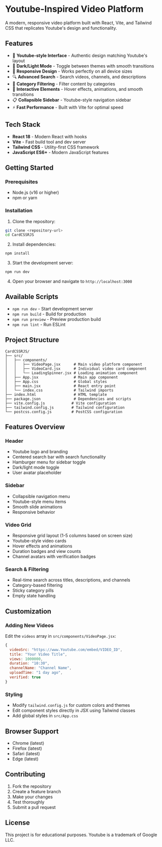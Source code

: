 # Youtube-Inspired Video Platform

A modern, responsive video platform built with React, Vite, and Tailwind CSS that replicates Youtube's design and functionality.

## Features

- 🎥 **Youtube-style Interface** - Authentic design matching Youtube's layout
- 🌙 **Dark/Light Mode** - Toggle between themes with smooth transitions
- 📱 **Responsive Design** - Works perfectly on all device sizes
- 🔍 **Advanced Search** - Search videos, channels, and descriptions
- 📂 **Category Filtering** - Filter content by categories
- 🎯 **Interactive Elements** - Hover effects, animations, and smooth transitions
- 📋 **Collapsible Sidebar** - Youtube-style navigation sidebar
- ⚡ **Fast Performance** - Built with Vite for optimal speed

## Tech Stack

- **React 18** - Modern React with hooks
- **Vite** - Fast build tool and dev server
- **Tailwind CSS** - Utility-first CSS framework
- **JavaScript ES6+** - Modern JavaScript features

## Getting Started

### Prerequisites
- Node.js (v16 or higher)
- npm or yarn

### Installation

1. Clone the repository:
```bash
git clone <repository-url>
cd CardCSSRJS
```

2. Install dependencies:
```bash
npm install
```

3. Start the development server:
```bash
npm run dev
```

4. Open your browser and navigate to `http://localhost:3000`

## Available Scripts

- `npm run dev` - Start development server
- `npm run build` - Build for production
- `npm run preview` - Preview production build
- `npm run lint` - Run ESLint

## Project Structure

```
CardCSSRJS/
├── src/
│   ├── components/
│   │   ├── VideoPage.jsx      # Main video platform component
│   │   ├── VideoCard.jsx      # Individual video card component
│   │   └── LoadingSpinner.jsx # Loading animation component
│   ├── App.jsx                # Main app component
│   ├── App.css                # Global styles
│   ├── main.jsx               # React entry point
│   └── index.css              # Tailwind imports
├── index.html                 # HTML template
├── package.json               # Dependencies and scripts
├── vite.config.js            # Vite configuration
├── tailwind.config.js        # Tailwind configuration
└── postcss.config.js         # PostCSS configuration
```

## Features Overview

### Header
- Youtube logo and branding
- Centered search bar with search functionality
- Hamburger menu for sidebar toggle
- Dark/light mode toggle
- User avatar placeholder

### Sidebar
- Collapsible navigation menu
- Youtube-style menu items
- Smooth slide animations
- Responsive behavior

### Video Grid
- Responsive grid layout (1-5 columns based on screen size)
- Youtube-style video cards
- Hover effects and animations
- Duration badges and view counts
- Channel avatars with verification badges

### Search & Filtering
- Real-time search across titles, descriptions, and channels
- Category-based filtering
- Sticky category pills
- Empty state handling

## Customization

### Adding New Videos
Edit the `videos` array in `src/components/VideoPage.jsx`:

```javascript
{
  videoSrc: "https://www.Youtube.com/embed/VIDEO_ID",
  title: "Your Video Title",
  views: 1000000,
  duration: "10:30",
  channelName: "Channel Name",
  uploadTime: "1 day ago",
  verified: true
}
```

### Styling
- Modify `tailwind.config.js` for custom colors and themes
- Edit component styles directly in JSX using Tailwind classes
- Add global styles in `src/App.css`

## Browser Support

- Chrome (latest)
- Firefox (latest)
- Safari (latest)
- Edge (latest)

## Contributing

1. Fork the repository
2. Create a feature branch
3. Make your changes
4. Test thoroughly
5. Submit a pull request

## License

This project is for educational purposes. Youtube is a trademark of Google LLC.